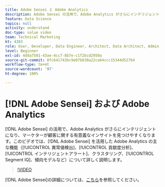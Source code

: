 ```yaml
---
title: Adobe Sensei と Adobe Analytics
description: Adobe Sensei の活用で、Adobe Analytics がさらにインテリジェントになり、マーケターが顧客に関する有意義なインサイトを見つけやすくなります。 このビデオでは、異常値検出、貢献度分析、インテリジェントアラート、クラスタリング、セグメントIQ、傾向モデリングなど、Adobe Sensei を活用した Adobe Analytics の主な機能について詳しく説明します。
feature: Data Science
topics: null
activity: understand
doc-type: value video
team: Technical Marketing
kt: 4383
role: User, Developer, Data Engineer, Architect, Data Architect, Admin, Leader
level: Beginner
exl-id: 4dda7501-43ae-4cc7-8b7e-c1f2bcd2950a
source-git-commit: 8fc641743bc9e07b838a22ca64ccc15344d52764
workflow-type: tm+mt
source-wordcount: '97'
ht-degree: 100%

---
```


# [!DNL Adobe Sensei] および Adobe Analytics

[!DNL Adobe Sensei] の活用で、Adobe Analytics がさらにインテリジェントになり、マーケターが顧客に関する有意義なインサイトを見つけやすくなります。このビデオでは、[!DNL Adobe Sensei] を活用した Adobe Analytics の主な機能（[!UICONTROL 異常値検出]、[!UICONTROL 貢献度分析]、[!UICONTROL インテリジェントアラート]、クラスタリング、[!UICONTROL Segment IQ]、傾向モデルなど）について詳しく説明します。

>[!VIDEO](https://video.tv.adobe.com/v/31500/?quality=12&learn=on)

[!DNL Adobe Sensei]の詳細については、[こちら](https://www.adobe.com/jp/sensei.html)を参照してください。
